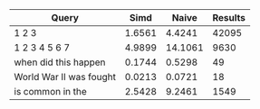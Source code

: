 Query             | Simd    | Naive  | Results
------------------| --------| -------| -------
1 2 3 | 1.6561 | 4.4241 | 42095
1 2 3 4 5 6 7 | 4.9899 | 14.1061 | 9630
when did this happen | 0.1744 | 0.5298 | 49
World War II was fought | 0.0213 | 0.0721 | 18
is common in the | 2.5428 | 9.2461 | 1549

